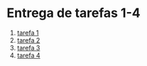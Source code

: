 # Entrega de tarefas 1-4

1. [tarefa 1](./tarefa1.md)
2. [tarefa 2](./tarefa2.md)
3. [tarefa 3](./tarefa3.md)
4. [tarefa 4](./tarefa4.md)